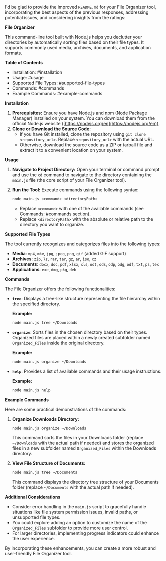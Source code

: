 I'd be glad to provide the improved `README.md` for your File Organizer tool, incorporating the best aspects of the previous responses, addressing potential issues, and considering insights from the ratings:

**File Organizer**

This command-line tool built with Node.js helps you declutter your directories by automatically sorting files based on their file types. It supports commonly used media, archives, documents, and application formats.

**Table of Contents**

- Installation: #installation
- Usage: #usage
- Supported File Types: #supported-file-types
- Commands: #commands
- Example Commands: #example-commands

**Installation**

1. **Prerequisites:** Ensure you have Node.js and npm (Node Package Manager) installed on your system. You can download them from the official Node.js website ([https://nodejs.org/en](https://nodejs.org/en)).
2. **Clone or Download the Source Code:**
   - If you have Git installed, clone the repository using `git clone <repository_url>`. Replace `<repository_url>` with the actual URL.
   - Otherwise, download the source code as a ZIP or tarball file and extract it to a convenient location on your system.

**Usage**

1. **Navigate to Project Directory:** Open your terminal or command prompt and use the `cd` command to navigate to the directory containing the `main.js` file (the core script of your File Organizer tool).
2. **Run the Tool:** Execute commands using the following syntax:

   ```bash
   node main.js <command> <directoryPath>
   ```

   - Replace `<command>` with one of the available commands (see Commands: #commands section).
   - Replace `<directoryPath>` with the absolute or relative path to the directory you want to organize.

**Supported File Types**

The tool currently recognizes and categorizes files into the following types:

- **Media**: `mp4`, `mkv`, `jpg`, `jpeg`, `png`, `gif` (added GIF support)
- **Archives**: `zip`, `7z`, `rar`, `tar`, `gz`, `ar`, `iso`, `xz`
- **Documents**: `docx`, `doc`, `pdf`, `xlsx`, `xls`, `odt`, `ods`, `odp`, `odg`, `odf`, `txt`, `ps`, `tex`
- **Applications**: `exe`, `dmg`, `pkg`, `deb`

**Commands**

The File Organizer offers the following functionalities:

- **`tree`**: Displays a tree-like structure representing the file hierarchy within the specified directory.

   **Example:**

   ```bash
   node main.js tree ~/Downloads
   ```

- **`organize`**: Sorts files in the chosen directory based on their types. Organized files are placed within a newly created subfolder named `Organized_Files` inside the original directory.

   **Example:**

   ```bash
   node main.js organize ~/Downloads
   ```

- **`help`**: Provides a list of available commands and their usage instructions.

   **Example:**

   ```bash
   node main.js help
   ```

**Example Commands**

Here are some practical demonstrations of the commands:

1. **Organize Downloads Directory:**

   ```bash
   node main.js organize ~/Downloads
   ```

   This command sorts the files in your Downloads folder (replace `~/Downloads` with the actual path if needed) and stores the organized files in a new subfolder named `Organized_Files` within the Downloads directory.

2. **View File Structure of Documents:**

   ```bash
   node main.js tree ~/Documents
   ```

   This command displays the directory tree structure of your Documents folder (replace `~/Documents` with the actual path if needed).

**Additional Considerations**

- Consider error handling in the `main.js` script to gracefully handle situations like file system permission issues, invalid paths, or unsupported file types.
- You could explore adding an option to customize the name of the `Organized_Files` subfolder to provide more user control.
- For larger directories, implementing progress indicators could enhance the user experience.

By incorporating these enhancements, you can create a more robust and user-friendly File Organizer tool.